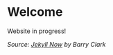 # Welcome

Website in progress!

_Source: [Jekyll Now](https://github.com/barryclark/jekyll-now) by Barry Clark_
